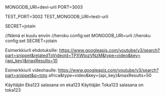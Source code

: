 MONGODB_URI=devi-urli
PORT=3003

TEST_PORT=3002
TEST_MONGODB_URI=testi-urli

SECRET=jotain

//Nämä ei kuulu enviin
//heroku config:set MONGODB_URI=urli
//heroku config:set SECRET=jotain

Esimerkkiurli ehdotuksille: https://www.googleapis.com/youtube/v3/search?part=snippet&relatedToVideoId=TPXWtozVNzM&type=video&key={api_key}&maxResults=10

Esimerkkiurli videohaulle:
https://www.googleapis.com/youtube/v3/search?part=snippet&q=toto africa&type=video&key={api_key}&maxResults=50

Käyttäjän Eka123 salasana on eka123
Käyttäjän Toka123 salasana on toka123
